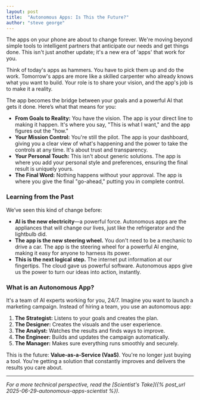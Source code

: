 ```yaml
---
layout: post
title:  "Autonomous Apps: Is This the Future?"
author: "steve george"
---
```


The apps on your phone are about to change forever. We're moving beyond simple tools to intelligent partners that anticipate our needs and get things done. This isn't just another update; it's a new era of 'apps' that work for you.

Think of today's apps as hammers. You have to pick them up and do the work. Tomorrow's apps are more like a skilled carpenter who already knows what you want to build. Your role is to share your vision, and the app's job is to make it a reality.

The app becomes the bridge between your goals and a powerful AI that gets it done. Here’s what that means for you:

*   **From Goals to Reality:** You have the vision. The app is your direct line to making it happen. It's where you say, "This is what I want," and the app figures out the "how."
*   **Your Mission Control:** You're still the pilot. The app is your dashboard, giving you a clear view of what's happening and the power to take the controls at any time. It's about trust and transparency.
*   **Your Personal Touch:** This isn't about generic solutions. The app is where you add your personal style and preferences, ensuring the final result is uniquely yours.
*   **The Final Word:** Nothing happens without your approval. The app is where you give the final "go-ahead," putting you in complete control.

### Learning from the Past

We’ve seen this kind of change before:

*   **AI is the new electricity**—a powerful force. Autonomous apps are the appliances that will change our lives, just like the refrigerator and the lightbulb did.
*   **The app is the new steering wheel.** You don't need to be a mechanic to drive a car. The app is the steering wheel for a powerful AI engine, making it easy for anyone to harness its power.
*   **This is the next logical step.** The internet put information at our fingertips. The cloud gave us powerful software. Autonomous apps give us the power to turn our ideas into action, instantly.

### What is an Autonomous App?

It's a team of AI experts working for you, 24/7. Imagine you want to launch a marketing campaign. Instead of hiring a team, you use an autonomous app:

1.  **The Strategist:** Listens to your goals and creates the plan.
2.  **The Designer:** Creates the visuals and the user experience.
3.  **The Analyst:** Watches the results and finds ways to improve.
4.  **The Engineer:** Builds and updates the campaign automatically.
5.  **The Manager:** Makes sure everything runs smoothly and securely.

This is the future: **Value-as-a-Service (VaaS)**. You're no longer just buying a tool. You're getting a solution that constantly improves and delivers the results you care about.

---

*For a more technical perspective, read the [Scientist's Take]({% post_url 2025-06-29-autonomous-apps-scientist %}).*
